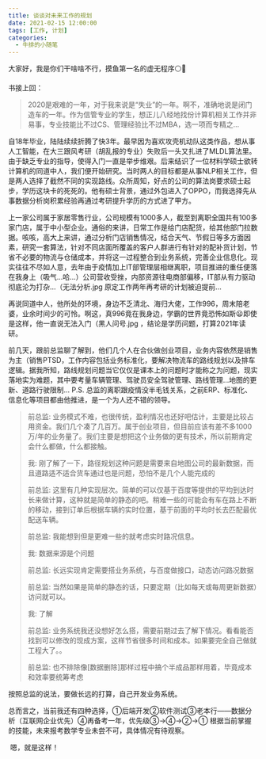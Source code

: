 ```yaml
---
title: 谈谈对未来工作的规划
date: 2021-02-15 12:00:00
tags: [工作, 计划]
categories: 
  - 牛排的小随笔
---
```


大家好，我是你们干啥啥不行，摸鱼第一名的虚无程序⚪🤪

书接上回：

> 2020是艰难的一年，对于我来说是“失业”的一年。啊不，准确地说是闭门造车的一年。作为信管专业的学生，想正儿八经地找份计算机相关工作并非易事，专业技能比不过CS、管理经验比不过MBA，选一项而专精之...

<!-- more --> 

​    自18年毕业，陆陆续续折腾了快3年。最早因为喜欢攻壳机动队这类作品，想从事人工智能，在大三跟风考研（胡乱报的专业）失败后一头又扎进了MLDL算法里。由于缺乏专业的指导，使得入门一直是举步维艰。后来结识了一位材料学硕士欲转计算机的同道中人，我们便开始研究。当时两人的目标都是从事NLP相关工作，但是两人选择了截然不同的实现路线。众所周知，好点的公司的算法岗要求硕士起步，学历这块卡的死死的。他有硕士背景，通过外包进入了OPPO，而我选择先从事数据分析岗积累经验再通过考研提升学历的方式进了甲方。

​    上一家公司属于家居零售行业，公司规模有1000多人，截至到离职全国共有100多家门店，属于中小型企业。通俗的来讲，日常工作是给门店配货，给其他部门拉数据。咳咳，高大上来讲，通过分析门店销售情况，结合天气、节假日等多方面因素，研究一套算法，针对不同店面所覆盖的客户人群进行有针对的配补货计划，节省不必要的物流与仓储成本，并将这一过程整合到业务系统，完善企业信息化。现实往往不尽如人意，去年由于疫情加上IT部管理层相继离职，项目推进的重任便落在我身上（吸气...哈...）公司营收受挫，内部资源往电商部偏移，IT部从有力驱动彻底沦为打杂...（无法分析.jpg 原定工作两年再考研的计划被迫提前...

​    再说同道中人，他所处的环境，身边不乏清北、海归大佬，工作996，周末陪老婆，业余时间少的可怜。啊这，真996竟在我身边，学霸的世界竟恐怖如斯😦即使是这样，他一直说无法入门（黑人问号.jpg ，结论是学历问题，打算2021年读研。

​    前几天，跟前总监聊了解到，他们几个人在合伙做创业项目，业务内容依然是销售为主（销售PTSD，工作内容包括业务标准化，要解决物流车的路线规划以及排车逻辑。据我所知，路线规划问题当它仅仅是课本上的问题时才能称之为问题，现实落地实为难题，其中要考量车辆管理、驾驶员安全驾驶管理、路线管理...地图的更新、道路行驶限制... P.S. 总监的离职跟疫情没半毛钱关系，之前ERP、标准化、信息化等项目都由他推进，是一个为人还不错的领导。

> 前总监:
> 业务模式不难，也很传统，盈利情况也还好吧估计，主要是比较占用资金。我们几个凑了几百万。属于创业项目，但目前应该有差不多1000万/年的业务量了。我们主要是想把这个业务做的更有技术，所以前期肯定会什么都做，什么都接触。
>
> 我:
> 刚了解了一下，路径规划这种问题是需要来自地图公司的最新数据，而且道路适不适合货车通过也是问题，恐怕不是几个人能完成的
>
> 前总监:
> 这里有几种实现层次。简单的可以仅基于百度等提供的平均到达时长来做计算，这种就是简单的静态的吧。稍难一些的可能会有车在路上不断的移动，接到订单后根据车辆的实时位置，基于前面的平均时长去匹配最优配送车辆。
>
> 前总监:
> 我能想到但是更难一些的就考虑实时路况信息。
>
> 我:
> 数据来源是个问题
>
> 前总监:
> 长远实现肯定需要搭业务系统，与百度做接口，动态访问路况数据
>
> 前总监:
> 当然如果是简单的静态的话，只要定期（比如每天或每周更新数据）访问就可以。
>
> 我:
> 了解
>
> 前总监:
> 业务系统我还没想好怎么搭，需要前期过去了解下情况。看看能否找到可以修改的现成方案，这样节省很多时间和成本。如果要完全自己做就工程大了。。
>
> 前总监:
> 也不排除像[数据删除]那样过程中搞个半成品那样用着，毕竟成本和效率要统筹考虑

按照总监的说法，要做长远的打算，自己开发业务系统。

​    总而言之，当前我还有四种选择，①后端开发②软件测试③老本行——数据分析（互联网企业优先）④再备考一年，优先级③→④→②→① 根据当前掌握的技能，未来报考数学专业未尝不可，具体情况有待观察。

​    嗯，就是这样！

